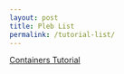 ```yaml
---
layout: post
title: Pleb List
permalink: /tutorial-list/
---
```




[Containers Tutorial](Containers1.md)
<br>



